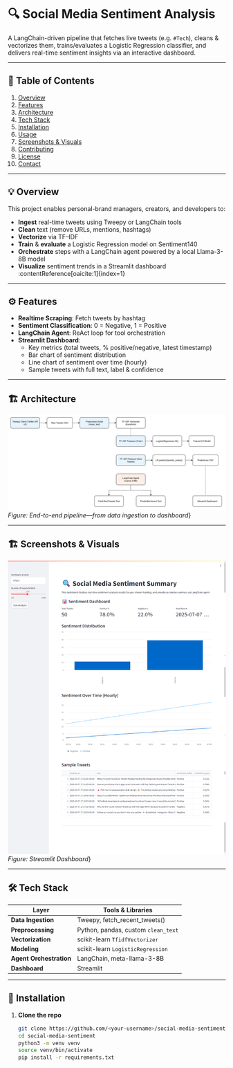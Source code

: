 # 🔍 Social Media Sentiment Analysis

A LangChain-driven pipeline that fetches live tweets (e.g. `#Tech`), cleans & vectorizes them, trains/evaluates a Logistic Regression classifier, and delivers real-time sentiment insights via an interactive dashboard.

---

## 📖 Table of Contents

1. [Overview](#-overview)  
2. [Features](#-features)  
3. [Architecture](#-architecture)  
4. [Tech Stack](#-tech-stack)  
5. [Installation](#-installation)  
6. [Usage](#-usage)  
7. [Screenshots & Visuals](#-screenshots--visuals)  
8. [Contributing](#-contributing)  
9. [License](#-license)  
10. [Contact](#-contact)  

---

## 💡 Overview

This project enables personal-brand managers, creators, and developers to:

- **Ingest** real-time tweets using Tweepy or LangChain tools  
- **Clean** text (remove URLs, mentions, hashtags)  
- **Vectorize** via TF–IDF  
- **Train** & **evaluate** a Logistic Regression model on Sentiment140  
- **Orchestrate** steps with a LangChain agent powered by a local Llama-3-8B model  
- **Visualize** sentiment trends in a Streamlit dashboard :contentReference[oaicite:1]{index=1}  

---

## ⚙️ Features

- **Realtime Scraping**: Fetch tweets by hashtag  
- **Sentiment Classification**: 0 = Negative, 1 = Positive  
- **LangChain Agent**: ReAct loop for tool orchestration  
- **Streamlit Dashboard**:  
  - Key metrics (total tweets, % positive/negative, latest timestamp)  
  - Bar chart of sentiment distribution  
  - Line chart of sentiment over time (hourly)  
  - Sample tweets with full text, label & confidence  

---

## 🏗 Architecture

![Architecture Flowchart](images/Sentiment-Analyzer.drawio.png)  
*Figure: End-to-end pipeline—from data ingestion to dashboard*}  

---

## 🏗 Screenshots & Visuals

![Architecture Flowchart](images/screencapture.png)  
*Figure: Streamlit Dashboard*}  

---

## 🛠 Tech Stack

| Layer               | Tools & Libraries                      |
|---------------------|----------------------------------------|
| **Data Ingestion**  | Tweepy, fetch_recent_tweets()          |
| **Preprocessing**   | Python, pandas, custom `clean_text`    |
| **Vectorization**   | scikit-learn `TfidfVectorizer`         |
| **Modeling**        | scikit-learn `LogisticRegression`      |
| **Agent Orchestration** | LangChain, meta-llama-3-8B         |
| **Dashboard**       | Streamlit                              |

---

## 🚀 Installation

1. **Clone the repo**  
   ```bash
   git clone https://github.com/<your-username>/social-media-sentiment.git
   cd social-media-sentiment
   python3 -m venv venv
   source venv/bin/activate
   pip install -r requirements.txt




